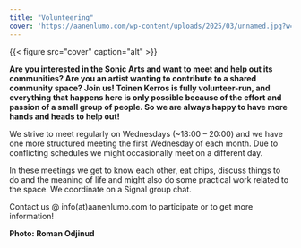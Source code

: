 ```yaml
---
title: "Volunteering"
cover: 'https://aanenlumo.com/wp-content/uploads/2025/03/unnamed.jpg?w=1024'
---
```

{{< figure src="cover" caption="alt" >}}

**Are you interested in the Sonic Arts and want to meet and help out its communities? Are you an artist wanting to contribute to a shared community space? Join us! Toinen Kerros is fully volunteer-run, and everything that happens here is only possible because of the effort and passion of a small group of people. So we are always happy to have more hands and heads to help out!**

We strive to meet regularly on Wednesdays (~18:00 – 20:00) and we have one more structured meeting the first Wednesday of each month. 
Due to conflicting schedules we might occasionally meet on a different day.

In these meetings we get to know each other, eat chips, discuss things to do and the meaning of life and might also do some practical work related to the space. We coordinate on a Signal group chat.

Contact us @ info(at)aanenlumo.com to participate or to get more information!

**Photo: Roman Odjinud**